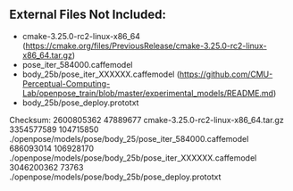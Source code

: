 ## External Files Not Included:
  - cmake-3.25.0-rc2-linux-x86_64 (https://cmake.org/files/PreviousRelease/cmake-3.25.0-rc2-linux-x86_64.tar.gz)
  - pose_iter_584000.caffemodel
  - body_25b/pose_iter_XXXXXX.caffemodel (https://github.com/CMU-Perceptual-Computing-Lab/openpose_train/blob/master/experimental_models/README.md)
  - body_25b/pose_deploy.prototxt

Checksum:
2600805362 47889677 cmake-3.25.0-rc2-linux-x86_64.tar.gz
3354577589 104715850 ./openpose/models/pose/body_25/pose_iter_584000.caffemodel
686093014 106928170 ./openpose/models/pose/body_25b/pose_iter_XXXXXX.caffemodel
3046200362 73763 ./openpose/models/pose/body_25b/pose_deploy.prototxt


